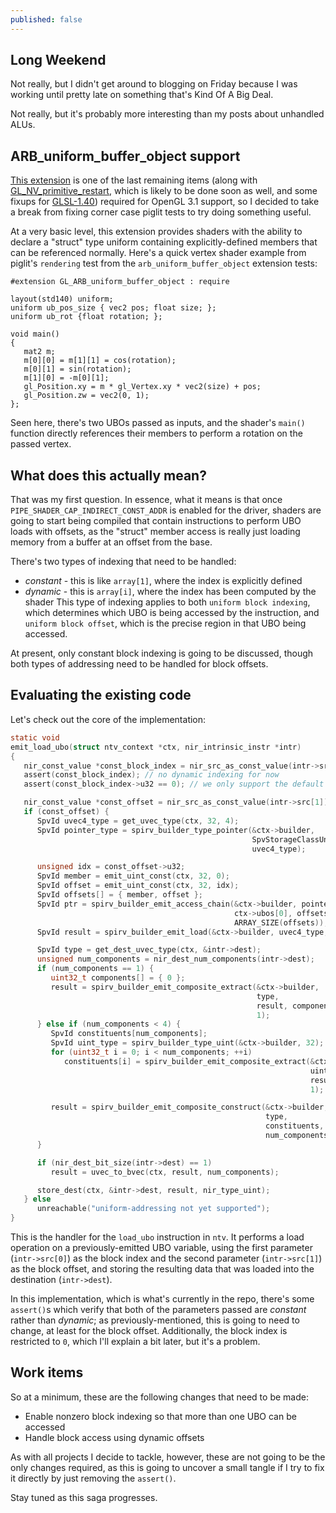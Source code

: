 ```yaml
---
published: false
---
```

## Long Weekend

Not really, but I didn't get around to blogging on Friday because I was working until pretty late on something that's Kind Of A Big Deal.

Not really, but it's probably more interesting than my posts about unhandled ALUs.

## ARB_uniform_buffer_object support
[This extension](https://www.khronos.org/registry/OpenGL/extensions/ARB/ARB_uniform_buffer_object.txt) is one of the last remaining items (along with [GL_NV_primitive_restart](https://gitlab.freedesktop.org/mesa/mesa/-/issues/2873), which is likely to be done soon as well, and some fixups for [GLSL-1.40](https://gitlab.freedesktop.org/mesa/mesa/-/issues/2874)) required for OpenGL 3.1 support, so I decided to take a break from fixing corner case piglit tests to try doing something useful.

At a very basic level, this extension provides shaders with the ability to declare a "struct" type uniform containing explicitly-defined members that can be referenced normally. Here's a quick vertex shader example from piglit's `rendering` test from the `arb_uniform_buffer_object` extension tests:
```
#extension GL_ARB_uniform_buffer_object : require

layout(std140) uniform;
uniform ub_pos_size { vec2 pos; float size; };
uniform ub_rot {float rotation; };

void main()
{
   mat2 m;
   m[0][0] = m[1][1] = cos(rotation); 
   m[0][1] = sin(rotation); 
   m[1][0] = -m[0][1]; 
   gl_Position.xy = m * gl_Vertex.xy * vec2(size) + pos;
   gl_Position.zw = vec2(0, 1);
};
```
Seen here, there's two UBOs passed as inputs, and the shader's `main()` function directly references their members to perform a rotation on the passed vertex.

## What does this actually mean?
That was my first question. In essence, what it means is that once `PIPE_SHADER_CAP_INDIRECT_CONST_ADDR` is enabled for the driver, shaders are going to start being compiled that contain instructions to perform UBO loads with offsets, as the "struct" member access is really just loading memory from a buffer at an offset from the base.

There's two types of indexing that need to be handled:
* *constant* - this is like `array[1]`, where the index is explicitly defined
* *dynamic* - this is `array[i]`, where the index has been computed by the shader
This type of indexing applies to both `uniform block indexing`, which determines which UBO is being accessed by the instruction, and `uniform block offset`, which is the precise region in that UBO being accessed.

At present, only constant block indexing is going to be discussed, though both types of addressing need to be handled for block offsets.

## Evaluating the existing code
Let's check out the core of the implementation:
```c
static void
emit_load_ubo(struct ntv_context *ctx, nir_intrinsic_instr *intr)
{
   nir_const_value *const_block_index = nir_src_as_const_value(intr->src[0]);
   assert(const_block_index); // no dynamic indexing for now
   assert(const_block_index->u32 == 0); // we only support the default UBO for now

   nir_const_value *const_offset = nir_src_as_const_value(intr->src[1]);
   if (const_offset) {
      SpvId uvec4_type = get_uvec_type(ctx, 32, 4);
      SpvId pointer_type = spirv_builder_type_pointer(&ctx->builder,
                                                      SpvStorageClassUniform,
                                                      uvec4_type);

      unsigned idx = const_offset->u32;
      SpvId member = emit_uint_const(ctx, 32, 0);
      SpvId offset = emit_uint_const(ctx, 32, idx);
      SpvId offsets[] = { member, offset };
      SpvId ptr = spirv_builder_emit_access_chain(&ctx->builder, pointer_type,
                                                  ctx->ubos[0], offsets,
                                                  ARRAY_SIZE(offsets));
      SpvId result = spirv_builder_emit_load(&ctx->builder, uvec4_type, ptr);

      SpvId type = get_dest_uvec_type(ctx, &intr->dest);
      unsigned num_components = nir_dest_num_components(intr->dest);
      if (num_components == 1) {
         uint32_t components[] = { 0 };
         result = spirv_builder_emit_composite_extract(&ctx->builder,
                                                       type,
                                                       result, components,
                                                       1);
      } else if (num_components < 4) {
         SpvId constituents[num_components];
         SpvId uint_type = spirv_builder_type_uint(&ctx->builder, 32);
         for (uint32_t i = 0; i < num_components; ++i)
            constituents[i] = spirv_builder_emit_composite_extract(&ctx->builder,
                                                                   uint_type,
                                                                   result, &i,
                                                                   1);

         result = spirv_builder_emit_composite_construct(&ctx->builder,
                                                         type,
                                                         constituents,
                                                         num_components);
      }

      if (nir_dest_bit_size(intr->dest) == 1)
         result = uvec_to_bvec(ctx, result, num_components);

      store_dest(ctx, &intr->dest, result, nir_type_uint);
   } else
      unreachable("uniform-addressing not yet supported");
}
```
This is the handler for the `load_ubo` instruction in `ntv`. It performs a load operation on a previously-emitted UBO variable, using the first parameter (`intr->src[0]`) as the block index and the second parameter (`intr->src[1]`) as the block offset, and storing the resulting data that was loaded into the destination (`intr->dest`).

In this implementation, which is what's currently in the repo, there's some `assert()`s which verify that both of the parameters passed are *constant* rather than *dynamic*; as previously-mentioned, this is going to need to change, at least for the block offset. Additionally, the block index is restricted to `0`, which I'll explain a bit later, but it's a problem.

## Work items
So at a minimum, these are the following changes that need to be made:
* Enable nonzero block indexing so that more than one UBO can be accessed
* Handle block access using dynamic offsets

As with all projects I decide to tackle, however, these are not going to be the only changes required, as this is going to uncover a small tangle if I try to fix it directly by just removing the `assert()`.

Stay tuned as this saga progresses.